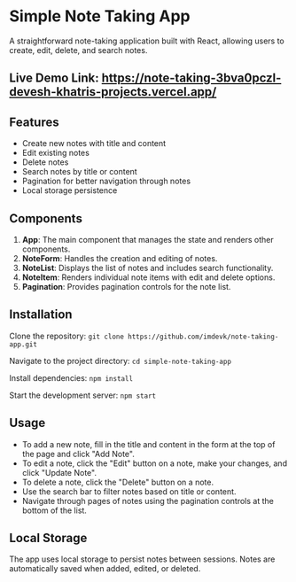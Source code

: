 
# Simple Note Taking App

A straightforward note-taking application built with React, allowing users to create, edit, delete, and search notes.

## Live Demo Link: https://note-taking-3bva0pczl-devesh-khatris-projects.vercel.app/

## Features

- Create new notes with title and content
- Edit existing notes
- Delete notes
- Search notes by title or content
- Pagination for better navigation through notes
- Local storage persistence

## Components

1. **App**: The main component that manages the state and renders other components.
2. **NoteForm**: Handles the creation and editing of notes.
3. **NoteList**: Displays the list of notes and includes search functionality.
4. **NoteItem**: Renders individual note items with edit and delete options.
5. **Pagination**: Provides pagination controls for the note list.

## Installation

Clone the repository:
```git clone https://github.com/imdevk/note-taking-app.git```

Navigate to the project directory:
```cd simple-note-taking-app```

Install dependencies:
```npm install```

Start the development server:
```npm start```

## Usage

- To add a new note, fill in the title and content in the form at the top of the page and click "Add Note".
- To edit a note, click the "Edit" button on a note, make your changes, and click "Update Note".
- To delete a note, click the "Delete" button on a note.
- Use the search bar to filter notes based on title or content.
- Navigate through pages of notes using the pagination controls at the bottom of the list.

## Local Storage

The app uses local storage to persist notes between sessions. Notes are automatically saved when added, edited, or deleted.
